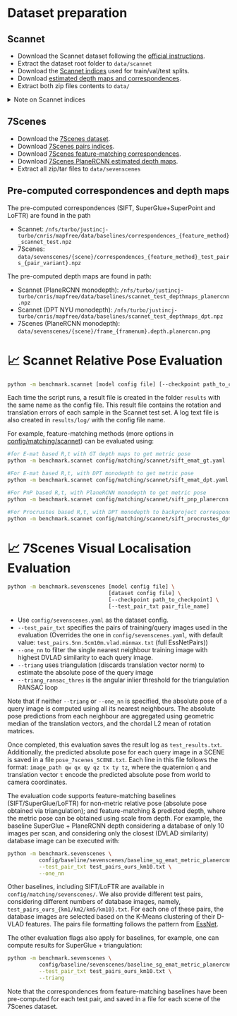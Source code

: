# Dataset preparation

## Scannet
- Download the Scannet dataset following the [official instructions](https://github.com/ScanNet/ScanNet#scannet-data).
- Extract the dataset root folder to `data/scannet`
- Download the [Scannet indices](https://storage.googleapis.com/niantic-lon-static/research/map-free-reloc/assets/scannet_indices.zip) used for train/val/test splits.
- Download [estimated depth maps and correspondences](https://storage.googleapis.com/niantic-lon-static/research/map-free-reloc/assets/scannet_baselines_aux.zip).
- Extract both zip files contents to `data/`
<details>
<summary> Note on Scannet indices</summary>

- The test pairs are the same as SuperGlue/LoFTR (sequences `0707_00 - 0806_00`);
- Training uses SG/LoFTR pairs from sequences `0000_00 - 0699_00`;
- The validation uses the SG/LoFTR pairs from sequences `0700_00 - 0706_00`;
- This split is used to prevent overlapping train/val sequences.
</details>

## 7Scenes
- Download the [7Scenes dataset](https://www.microsoft.com/en-us/research/project/rgb-d-dataset-7-scenes/).
- Download [7Scenes pairs indices](https://storage.googleapis.com/niantic-lon-static/research/map-free-reloc/assets/sevenscenes_pairs.zip).
- Download [7Scenes feature-matching correspondences](https://storage.googleapis.com/niantic-lon-static/research/map-free-reloc/assets/sevenscenes_correspondences.tar.gz).
- Download [7Scenes PlaneRCNN estimated depth maps](https://storage.googleapis.com/niantic-lon-static/research/map-free-reloc/assets/sevenscenes_prcnn_depth.zip).
- Extract all zip/tar files to `data/sevenscenes`

## Pre-computed correspondences and depth maps
The pre-computed correspondences (SIFT, SuperGlue+SuperPoint and LoFTR) are found in the path
- Scannet: `/nfs/turbo/justincj-turbo/cnris/mapfree/data/baselines/correspondences_{feature_method}_scannet_test.npz`
- 7Scenes: `data/sevenscenes/{scene}/correspondences_{feature_method}_test_pairs_{pair_variant}.npz`

The pre-computed depth maps are found in path:
- Scannet (PlaneRCNN monodepth): `/nfs/turbo/justincj-turbo/cnris/mapfree/data/baselines/scannet_test_depthmaps_planercnn.npz`
- Scannet (DPT NYU monodepth): `/nfs/turbo/justincj-turbo/cnris/mapfree/data/baselines/scannet_test_depthmaps_dpt.npz`
- 7Scenes (PlaneRCNN monodepth): `data/sevenscenes/{scene}/frame_{framenum}.depth.planercnn.png`

# 📈 Scannet Relative Pose Evaluation
```bash
python -m benchmark.scannet [model config file] [--checkpoint path_to_checkpoint]
```
Each time the script runs, a result file is created in the folder `results` with the same name as the config file. 
This result file contains the rotation and translation errors of each sample in the Scannet test set.
A log text file is also created in `results/log/` with the config file name.

For example, feature-matching methods (more options in [config/matching/scannet](config/matching/scannet)) can be evaluated using:
```bash
#for E-mat based R,t with GT depth maps to get metric pose
python -m benchmark.scannet config/matching/scannet/sift_emat_gt.yaml 

#For E-mat based R,t, with DPT monodepth to get metric pose
python -m benchmark.scannet config/matching/scannet/sift_emat_dpt.yaml

#For PnP based R,t, with PlaneRCNN monodepth to get metric pose
python -m benchmark.scannet config/matching/scannet/sift_pnp_planercnn.yaml

#For Procrustes based R,t, with DPT monodepth to backproject correspondences to 3D
python -m benchmark.scannet config/matching/scannet/sift_procrustes_dpt.yaml
```

# 📈 7Scenes Visual Localisation Evaluation
```bash
python -m benchmark.sevenscenes [model config file] \
                                [dataset config file] \
                                [--checkpoint path_to_checkpoint] \
                                [--test_pair_txt pair_file_name]
```

- Use `config/sevenscenes.yaml` as the dataset config.
- `--test_pair_txt` specifies the pairs of training/query images used in the evaluation (Overrides the one in `config/sevenscenes.yaml`, with default value: `test_pairs.5nn.5cm10m.vlad.minmax.txt` (full EssNetPairs))
- `--one_nn` to filter the single nearest neighbour training image with highest DVLAD similarity to each query image.
- `--triang` uses triangulation (discards translation vector norm) to estimate the absolute pose of the query image
- `--triang_ransac_thres` is the angular inlier threshold for the triangulation RANSAC loop

Note that if neither `--triang` or `--one_nn` is specified, the absolute pose of a query image is computed using all its nearest neighbours.
The absolute pose predictions from each neighbour are aggregated using geometric median of the translation vectors, and the chordal L2 mean of rotation matrices.

Once completed, this evaluation saves the result log as `test_results.txt`.
Additionally, the predicted absolute pose for each query image in a SCENE is saved in a file `pose_7scenes_SCENE.txt`.
Each line in this file follows the format: `image_path qw qx qy qz tx ty tz`, where the quaternion `q` and translation vector `t` encode the predicted absolute pose from world to camera coordinates.

The evaluation code supports feature-matching baselines (SIFT/SuperGlue/LoFTR) for non-metric relative pose (absolute pose obtained via triangulation); and feature-matching & predicted depth, where the metric pose can be obtained using scale from depth.
For example, the baseline SuperGlue + PlaneRCNN depth considering a database of only 10 images per scan, and considering only the closest (DVLAD similarity) database image can be executed with:
```bash
python -m benchmark.sevenscenes \
          config/baseline/sevenscenes/baseline_sg_emat_metric_planercnn_depth.yaml \
          --test_pair_txt test_pairs_ours_km10.txt \
          --one_nn
```
Other baselines, including SIFT/LoFTR are available in `config/matching/sevenscenes/`.
We also provide different test pairs, considering different numbers of database images, namely, `test_pairs_ours_{km1/km2/km5/km10}.txt`.
For each one of these pairs, the database images are selected based on the K-Means clustering of their D-VLAD features.
The pairs file formatting follows the pattern from [EssNet](https://vision.in.tum.de/webshare/u/zhouq/visloc-datasets/README.md).

The other evaluation flags also apply for baselines, for example, one can compute results for SuperGlue + triangulation:
```bash
python -m benchmark.sevenscenes \
          config/baseline/sevenscenes/baseline_sg_emat_metric_planercnn_depth.yaml \
          --test_pair_txt test_pairs_ours_km10.txt \
          --triang
```

Note that the correspondences from feature-matching baselines have been pre-computed for each test pair, and saved in a file for each scene of the 7Scenes dataset.